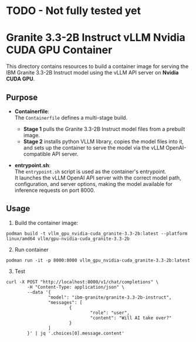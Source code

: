 # TODO - Not fully tested yet

# Granite 3.3-2B Instruct vLLM Nvidia CUDA GPU Container

This directory contains resources to build a container image for serving the IBM Granite 3.3-2B Instruct model using the vLLM API server on **Nvidia CUDA GPU**.

## Purpose

- **Containerfile**:  
  The `Containerfile` defines a multi-stage build.  
  - **Stage 1** pulls the Granite 3.3-2B Instruct model files from a prebuilt image.
  - **Stage 2** installs python VLLM library, copies the model files into it, and sets up the container to serve the model via the vLLM OpenAI-compatible API server.

- **entrypoint.sh**:  
  The `entrypoint.sh` script is used as the container's entrypoint.  
  It launches the vLLM OpenAI API server with the correct model path, configuration, and server options, making the model available for inference requests on port 8000.

## Usage

1. Build the container image:

```
podman build -t vllm_gpu_nvidia-cuda_granite-3.3-2b:latest --platform linux/amd64 vllm/gpu-nvidia-cuda_granite-3.3-2b
```

2. Run container
```
podman run -it -p 8000:8000 vllm_gpu_nvidia-cuda_granite-3.3-2b:latest
```

3. Test
```
curl -X POST "http://localhost:8000/v1/chat/completions" \
        -H "Content-Type: application/json" \
        --data '{
                "model": "ibm-granite/granite-3.3-2b-instruct",
                "messages": [
                        {
                                "role": "user",
                                "content": "Will AI take over?"
                        }
                ]
        }' | jq '.choices[0].message.content'
```